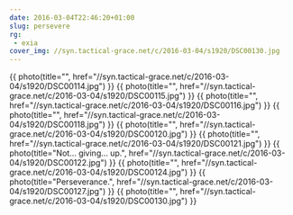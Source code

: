 ```yaml
---
date: 2016-03-04T22:46:20+01:00
slug: persevere
rg:
 - exia
cover_img: //syn.tactical-grace.net/c/2016-03-04/s1920/DSC00130.jpg
---
```

{{ photo(title="", href="//syn.tactical-grace.net/c/2016-03-04/s1920/DSC00114.jpg") }}
{{ photo(title="", href="//syn.tactical-grace.net/c/2016-03-04/s1920/DSC00115.jpg") }}
{{ photo(title="", href="//syn.tactical-grace.net/c/2016-03-04/s1920/DSC00116.jpg") }}
{{ photo(title="", href="//syn.tactical-grace.net/c/2016-03-04/s1920/DSC00118.jpg") }}
{{ photo(title="", href="//syn.tactical-grace.net/c/2016-03-04/s1920/DSC00120.jpg") }}
{{ photo(title="", href="//syn.tactical-grace.net/c/2016-03-04/s1920/DSC00121.jpg") }}
{{ photo(title="Not... giving... up.", href="//syn.tactical-grace.net/c/2016-03-04/s1920/DSC00122.jpg") }}
{{ photo(title="", href="//syn.tactical-grace.net/c/2016-03-04/s1920/DSC00124.jpg") }}
{{ photo(title="Perseverance.", href="//syn.tactical-grace.net/c/2016-03-04/s1920/DSC00127.jpg") }}
{{ photo(title="", href="//syn.tactical-grace.net/c/2016-03-04/s1920/DSC00130.jpg") }}
